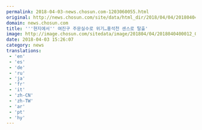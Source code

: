 ```yaml
---
permalink: 2018-04-03-news.chosun.com-1203060055.html
original: http://news.chosun.com/site/data/html_dir/2018/04/04/2018040400012.html
domain: news.chosun.com
title: '''현지에서'' 여진구 주문실수로 위기…홍석천 센스로 탈출'
image: http://image.chosun.com/sitedata/image/201804/04/2018040400012_0.jpg
date: 2018-04-03 15:26:07
category: news
translations: 
 - 'en'
 - 'es'
 - 'de'
 - 'ru'
 - 'ja'
 - 'fr'
 - 'it'
 - 'zh-CN'
 - 'zh-TW'
 - 'ar'
 - 'pt'
 - 'hy'
---
```


